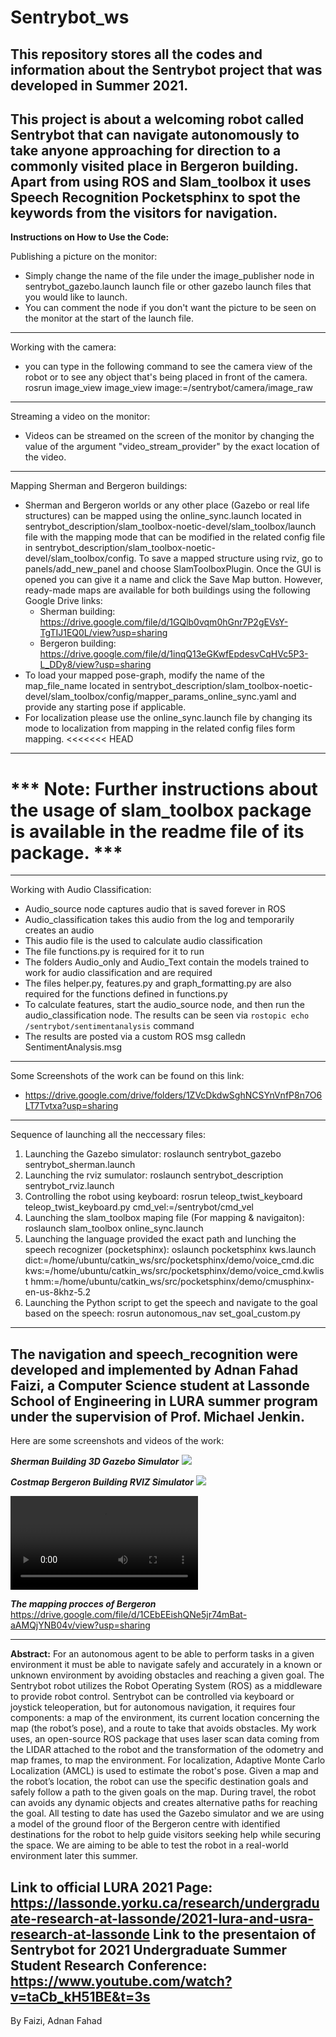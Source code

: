 # Sentrybot_ws
This repository stores all the codes and information about the Sentrybot project that was developed in Summer 2021. 
------------------------------------------------------------------------------------------------------------------
This project is about a welcoming robot called Sentrybot that can navigate autonomously to take anyone approaching for direction to a commonly visited place in Bergeron building. Apart from using ROS and Slam_toolbox it uses Speech Recognition Pocketsphinx to spot the keywords from the visitors for navigation.
------------------------------------------------------------------------------------------------------------------
**Instructions on How to Use the Code:**

Publishing a picture on the monitor:
  - Simply change the name of the file under the image_publisher node in sentrybot_gazebo.launch launch file or other gazebo launch files that you would like to launch.
  - You can comment the node if you don't want the picture to be seen on the monitor at the start of the launch file.
--------------------------------------------------------------------------------------------------------------------------------------
Working with the camera:
  - you can type in the following command to see the camera view of the robot or to see any object that's being placed in front of the camera. rosrun image_view image_view image:=/sentrybot/camera/image_raw
--------------------------------------------------------------------------------------------------------------------------------------
Streaming a video on the monitor:
  - Videos can be streamed on the screen of the monitor by changing the value of the argument "video_stream_provider" by the exact location of the video.
--------------------------------------------------------------------------------------------------------------------------------------
Mapping Sherman and Bergeron buildings:
  - Sherman and Bergeron worlds or any other place (Gazebo or real life structures) can be mapped using the online_sync.launch located in sentrybot_description/slam_toolbox-noetic-devel/slam_toolbox/launch file with the mapping mode that can be modified in the related config file in sentrybot_description/slam_toolbox-noetic-devel/slam_toolbox/config. To save a mapped structure using rviz, go to panels/add_new_panel and choose SlamToolboxPlugin. Once the GUI is opened you can give it a name and click the Save Map button. However, ready-made maps are available for both buildings using the following Google Drive links:
    - Sherman building: https://drive.google.com/file/d/1GQlb0vqm0hGnr7P2gEVsY-TgTIJ1EQ0L/view?usp=sharing
    - Bergeron building: https://drive.google.com/file/d/1inqQ13eGKwfEpdesvCqHVc5P3-L_DDy8/view?usp=sharing
  - To load your mapped pose-graph, modify the name of the map_file_name located in sentrybot_description/slam_toolbox-noetic-devel/slam_toolbox/config/mapper_params_online_sync.yaml and provide any starting pose if applicable.
  - For localization please use the online_sync.launch file by changing its mode to localization from mapping in the related config files form mapping.
<<<<<<< HEAD
--------------------------------------------------------------------------------------------------------------------------------------
*** Note: Further instructions about the usage of slam_toolbox package is available in the readme file of its package. ***
=======
--------------------------------------------------------------------------------------------------------------------------------------

Working with Audio Classification:
  - Audio_source node captures audio that is saved forever in ROS
  - Audio_classification takes this audio from the log and temporarily creates an audio
  - This audio file is the used to calculate audio classification
  - The file functions.py is required for it to run
  - The folders Audio_only and Audio_Text contain the models trained to work for audio classification and are required
  - The files helper.py, features.py and graph_formatting.py are also required for the functions defined in functions.py
  - To calculate features, start the audio_source node, and then run the audio_classification node. The results can be seen via ```rostopic echo /sentrybot/sentimentanalysis``` command
  - The results are posted via a custom ROS msg calledn SentimentAnalysis.msg
--------------------------------------------------------------------------------------------------------------------------------------
Some Screenshots of the work can be found on this link:
  - https://drive.google.com/drive/folders/1ZVcDkdwSghNCSYnVnfP8n7O6LT7Tvtxa?usp=sharing
--------------------------------------------------------------------------------------------------------------------------------------
Sequence of launching all the neccessary files:
  1. Launching the Gazebo simulator: roslaunch sentrybot_gazebo sentrybot_sherman.launch
  2. Launching the rviz sumulator: roslaunch sentrybot_description sentrybot_rviz.launch 
  3. Controlling the robot using keyboard: rosrun teleop_twist_keyboard teleop_twist_keyboard.py cmd_vel:=/sentrybot/cmd_vel
  4. Launching the slam_toolbox maping file (For mapping & navigaiton): roslaunch slam_toolbox online_sync.launch 
  5. Launching the language provided the exact path and lunching the speech recognizer (pocketsphinx): oslaunch pocketsphinx kws.launch dict:=/home/ubuntu/catkin_ws/src/pocketsphinx/demo/voice_cmd.dic kws:=/home/ubuntu/catkin_ws/src/pocketsphinx/demo/voice_cmd.kwlist hmm:=/home/ubuntu/catkin_ws/src/pocketsphinx/demo/cmusphinx-en-us-8khz-5.2
  6. Launching the Python script to get the speech and navigate to the goal based on the speech: rosrun autonomous_nav set_goal_custom.py 
--------------------------------------------------------------------------------------------------------------------------------------
The navigation and speech_recognition were developed and implemented by Adnan Fahad Faizi, a Computer Science student at Lassonde School of Engineering in LURA summer program under the supervision of Prof. Michael Jenkin.
--------------------------------------------------------------------------------------------------------------------------------------
Here are some screenshots and videos of the work:

  ***Sherman Building 3D Gazebo Simulator***
  <img src="Images_readme/Sherman_View_2.png"/>
  
 
  
  ***Costmap Bergeron Building RVIZ Simulator***
  <img src="Images_readme/Costmap_Bergeron.jpeg"/>
  
  ![ SentryBot takibg commands to navigate autonomously from one location to another. ](https://user-images.githubusercontent.com/67298880/154120624-6ed5069f-8b1d-4bb8-88a6-feb2d27b9376.mp4)

  ***The mapping procces of Bergeron***
https://drive.google.com/file/d/1CEbEEishQNe5jr74mBat-aAMQjYNB04v/view?usp=sharing


--------------------------------------------------------------------------------------------------------------------------------------
**Abstract:**
  For an autonomous agent to be able to perform tasks in a given environment it must be able to navigate safely and accurately in a known or unknown environment by avoiding obstacles and reaching a given goal. The Sentrybot robot utilizes the Robot Operating System (ROS) as a middleware to provide robot control. Sentrybot can be controlled via keyboard or joystick teleoperation, but for autonomous navigation, it requires four components: a map of the environment, its current location concerning the map (the robot’s pose), and a route to take that avoids obstacles. My work uses, an open-source ROS package that uses laser scan data coming from the LIDAR attached to the robot and the transformation of the odometry and map frames, to map the environment. For localization, Adaptive Monte Carlo Localization (AMCL) is used to estimate the robot's pose. Given a map and the robot’s location, the robot can use the specific destination goals and safely follow a path to the given goals on the map. During travel, the robot can avoids any dynamic objects and creates alternative paths for reaching the goal. All testing to date has used the Gazebo simulator and we are using a model of the ground floor of the Bergeron centre with identified destinations for the robot to help guide visitors seeking help while securing the space. We are aiming to be able to test the robot in a real-world environment later this summer.
  
Link to official LURA 2021 Page: https://lassonde.yorku.ca/research/undergraduate-research-at-lassonde/2021-lura-and-usra-research-at-lassonde
Link to the presentaion of Sentrybot for 2021 Undergraduate Summer Student Research Conference: https://www.youtube.com/watch?v=taCb_kH51BE&t=3s
--------------------------------------------------------------------------------------------------------------------------------------

By Faizi, Adnan Fahad

